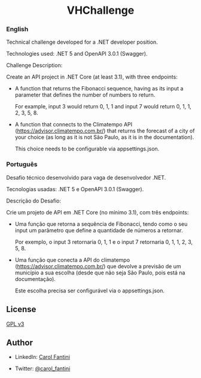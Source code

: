 <h1 align="center">VHChallenge</h1>

### English
Technical challenge developed for a .NET developer position.

Technologies used: .NET 5 and OpenAPI 3.0.1 (Swagger).

Challenge Description:

Create an API project in .NET Core (at least 3.1), with three endpoints:

  * A function that returns the Fibonacci sequence, having as its input a parameter that defines the number of numbers to return.

    For example, input 3 would return 0, 1, 1 and input 7 would return 0, 1, 1, 2, 3, 5, 8.
 
  * A function that connects to the Climatempo API (https://advisor.climatempo.com.br/) that returns the forecast of a city of your choice (as long as it is not São Paulo, as it is in the documentation).

    This choice needs to be configurable via appsettings.json.
  
### Português
Desafio técnico desenvolvido para vaga de desenvolvedor .NET.

Tecnologias usadas: .NET 5 e OpenAPI 3.0.1 (Swagger).

Descrição do Desafio:

Crie um projeto de API em .NET Core (no mínimo 3.1), com três endpoints:

  * Uma função que retorna a sequência de Fibonacci, tendo como o seu input um parâmetro que define a quantidade de números a retornar.

     Por exemplo, o input 3 retornaria 0, 1, 1 e o input 7 retornaria 0, 1, 1, 2, 3, 5, 8.
 
  * Uma função que conecta a API do climatempo (https://advisor.climatempo.com.br/) que devolve a previsão de um município a sua escolha (desde que não seja São Paulo, pois está na documentação).

    Este escolha precisa ser configurável via o appsettings.json.
  
  ## License
  [GPL v3](https://github.com/CarolFantini/VHChallenge/blob/main/LICENSE)
  
  ## Author
  - LinkedIn: [Carol Fantini](https://linkedin.com/in/carolfantini)
  
  - Twitter: [@carol_fantini](https://twitter.com/carol_fantini)
